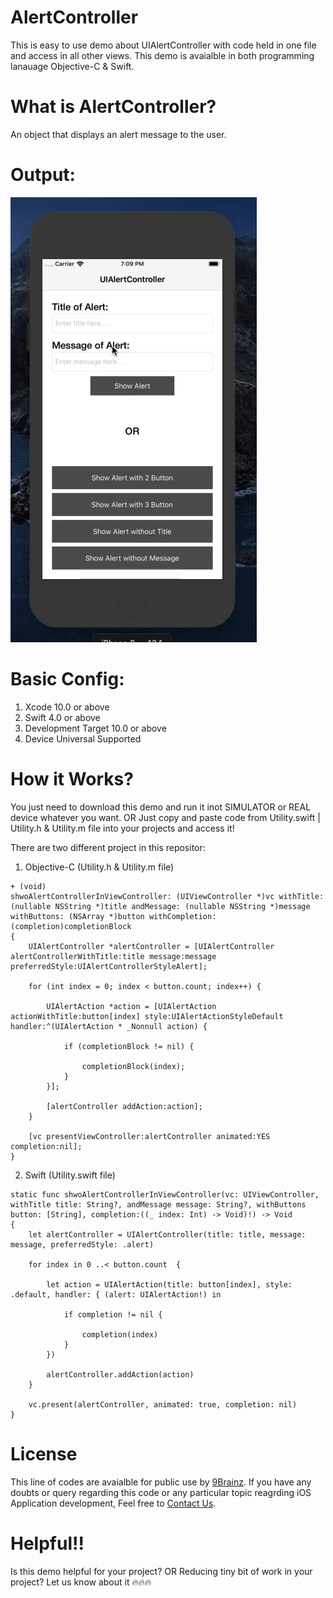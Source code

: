 # AlertController

This is easy to use demo about UIAlertController with code held in one file and access in all other views. This demo is avaialble in both programming lanauage Objective-C & Swift.

# What is AlertController?

An object that displays an alert message to the user.

# Output:

![AlertController](UIAlertController.gif)

# Basic Config:

1. Xcode 10.0 or above
2. Swift 4.0 or above
3. Development Target 10.0 or above
4. Device Universal Supported

# How it Works?

You just need to download this demo and run it inot SIMULATOR or REAL device whatever you want. OR Just copy and paste code from Utility.swift | Utility.h & Utility.m file into your projects and access it!

There are two different project in this repositor:

1. Objective-C (Utility.h & Utility.m file)

```
+ (void)
shwoAlertControllerInViewController: (UIViewController *)vc withTitle: (nullable NSString *)title andMessage: (nullable NSString *)message withButtons: (NSArray *)button withCompletion: (completion)completionBlock
{
    UIAlertController *alertController = [UIAlertController alertControllerWithTitle:title message:message preferredStyle:UIAlertControllerStyleAlert];
    
    for (int index = 0; index < button.count; index++) {
        
        UIAlertAction *action = [UIAlertAction actionWithTitle:button[index] style:UIAlertActionStyleDefault handler:^(UIAlertAction * _Nonnull action) {
            
            if (completionBlock != nil) {

                completionBlock(index);
            }
        }];
        
        [alertController addAction:action];
    }
    
    [vc presentViewController:alertController animated:YES completion:nil];
}
```

2. Swift (Utility.swift file)

```
static func shwoAlertControllerInViewController(vc: UIViewController, withTitle title: String?, andMessage message: String?, withButtons button: [String], completion:((_ index: Int) -> Void)!) -> Void
{
    let alertController = UIAlertController(title: title, message: message, preferredStyle: .alert)

    for index in 0 ..< button.count  {

        let action = UIAlertAction(title: button[index], style: .default, handler: { (alert: UIAlertAction!) in

            if completion != nil {

                completion(index)
            }
        })

        alertController.addAction(action)
    }

    vc.present(alertController, animated: true, completion: nil)
}
```

# License

This line of codes are avaialble for public use by [9Brainz](https://www.9brainz.com). If you have any doubts or query regarding this code or any particular topic reagrding iOS Application development, Feel free to [Contact Us](https://9brainz.com/contact-us.html).

# Helpful!!

Is this demo helpful for your project? OR Reducing tiny bit of work in your project?
Let us know about it 🔥🔥🔥
